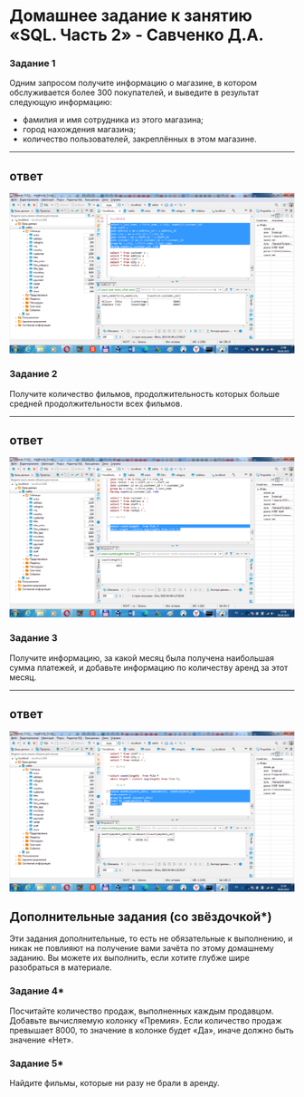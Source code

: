# Домашнее задание к занятию «SQL. Часть 2» - Савченко Д.А.

### Задание 1

Одним запросом получите информацию о магазине, в котором обслуживается более 300 покупателей, и выведите в результат следующую информацию: 
- фамилия и имя сотрудника из этого магазина;
- город нахождения магазина;
- количество пользователей, закреплённых в этом магазине.

---
## ответ
![](https://github.com/teplodizain/gitlab-hw/blob/main/JPG/ELK/12.4.1.png)


### Задание 2

Получите количество фильмов, продолжительность которых больше средней продолжительности всех фильмов.

---
## ответ
![](https://github.com/teplodizain/gitlab-hw/blob/main/JPG/ELK/12.4.2.png)


### Задание 3

Получите информацию, за какой месяц была получена наибольшая сумма платежей, и добавьте информацию по количеству аренд за этот месяц.

---
## ответ

![](https://github.com/teplodizain/gitlab-hw/blob/main/JPG/ELK/12.4.3.png)

## Дополнительные задания (со звёздочкой*)
Эти задания дополнительные, то есть не обязательные к выполнению, и никак не повлияют на получение вами зачёта по этому домашнему заданию. Вы можете их выполнить, если хотите глубже шире разобраться в материале.

### Задание 4*

Посчитайте количество продаж, выполненных каждым продавцом. Добавьте вычисляемую колонку «Премия». Если количество продаж превышает 8000, то значение в колонке будет «Да», иначе должно быть значение «Нет».

### Задание 5*

Найдите фильмы, которые ни разу не брали в аренду.
